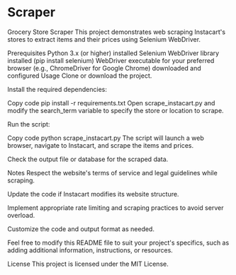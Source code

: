 # Scraper
Grocery Store Scraper 
This project demonstrates web scraping Instacart's stores to extract items and their prices using Selenium WebDriver.

Prerequisites
Python 3.x (or higher) installed
Selenium WebDriver library installed (pip install selenium)
WebDriver executable for your preferred browser (e.g., ChromeDriver for Google Chrome) downloaded and configured
Usage
Clone or download the project.

Install the required dependencies:

Copy code
pip install -r requirements.txt
Open scrape_instacart.py and modify the search_term variable to specify the store or location to scrape.

Run the script:

Copy code
python scrape_instacart.py
The script will launch a web browser, navigate to Instacart, and scrape the items and prices.

Check the output file or database for the scraped data.

Notes
Respect the website's terms of service and legal guidelines while scraping.

Update the code if Instacart modifies its website structure.

Implement appropriate rate limiting and scraping practices to avoid server overload.

Customize the code and output format as needed.

Feel free to modify this README file to suit your project's specifics, such as adding additional information, instructions, or resources.

License
This project is licensed under the MIT License.
